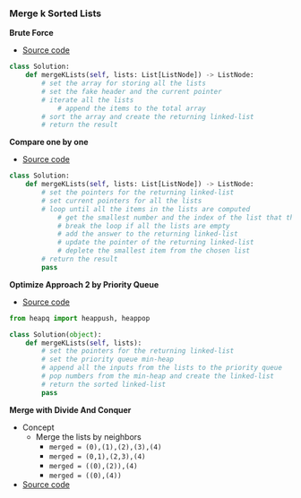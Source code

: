 ### Merge k Sorted Lists
**Brute Force**
- [Source code](source/Brute.py)
```python
class Solution:
    def mergeKLists(self, lists: List[ListNode]) -> ListNode:
        # set the array for storing all the lists
        # set the fake header and the current pointer
        # iterate all the lists
            # append the items to the total array
        # sort the array and create the returning linked-list
        # return the result
```

**Compare one by one**
- [Source code](source/Compare.py)
```python
class Solution:
    def mergeKLists(self, lists: List[ListNode]) -> ListNode:
        # set the pointers for the returning linked-list
        # set current pointers for all the lists
        # loop until all the items in the lists are computed
            # get the smallest number and the index of the list that the number is in it
            # break the loop if all the lists are empty
            # add the answer to the returning linked-list
            # update the pointer of the returning linked-list 
            # deplete the smallest item from the chosen list
        # return the result
        pass
```

**Optimize Approach 2 by Priority Queue**
- [Source code](source/Priority.py)
```python
from heapq import heappush, heappop

class Solution(object):
    def mergeKLists(self, lists):
        # set the pointers for the returning linked-list
        # set the priority queue min-heap 
        # append all the inputs from the lists to the priority queue
        # pop numbers from the min-heap and create the linked-list
        # return the sorted linked-list
        pass
```

**Merge with Divide And Conquer**
- Concept 
    - Merge the lists by neighbors
      - `merged = (0),(1),(2),(3),(4)`
      - `merged = (0,1),(2,3),(4)`
      - `merged = ((0),(2)),(4)`
      - `merged = ((0),(4))`
- [Source code](source/Merge.py)
